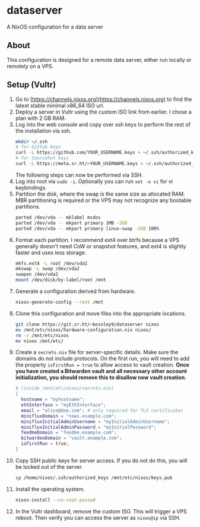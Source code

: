 # dataserver

A NixOS configuration for a data server

## About

This configuration is designed for a remote data server, either run locally or remotely on a VPS.

## Setup (Vultr)

1. Go to [https://channels.nixos.org](https://channels.nixos.org) to find the latest stable minimal x86_64 ISO url.
2. Deploy a server in Vultr using the custom ISO link from earlier. I chose a plan with 2 GB RAM.
3. Log into the web console and copy over ssh keys to perform the rest of the installation via ssh.
    ```sh
    mkdir ~/.ssh
    # for Github keys
    curl -L https://github.com/YOUR_USERNAME.keys > ~/.ssh/authorized_keys
    # for Sourcehut keys
    curl -L https://meta.sr.ht/~YOUR_USERNAME.keys > ~/.ssh/authorized_keys
    ```
    The following steps can now be performed via SSH.
4. Log into root via `sudo -i`. Optionally you can run `set -o vi` for vi keybindings.
5. Partition the disk, where the swap is the same size as allocated RAM. MBR partitioning is required or the VPS may not recognize any bootable partitions.
    ```sh
    parted /dev/vda -- mklabel msdos
    parted /dev/vda -- mkpart primary 1MB -2GB
    parted /dev/vda -- mkpart primary linux-swap -2GB 100%
    ```
6. Format each partition. I recommend ext4 over btrfs because a VPS generally doesn't need CoW or snapshot features, and ext4 is slightly faster and uses less storage.
    ```sh
    mkfs.ext4 -L root /dev/vda1
    mkswap -L swap /dev/vda2
    swapon /dev/vda2
    mount /dev/disk/by-label/root /mnt
    ```
7. Generate a configuration derived from hardware.
    ```sh
    nixos-generate-config --root /mnt
    ```
8. Clone this configuration and move files into the appropriate locations.
    ```sh
    git clone https://git.sr.ht/~bossley9/dataserver nixos
    mv /mnt/etc/nixos/hardware-configuration.nix nixos/
    rm -r /mnt/etc/nixos
    mv nixos /mnt/etc/
    ```
9. Create a `secrets.nix` file for server-specific details. Make sure the domains do not include protocols. On the first run, you will need to add the property `isFirstRun = true` to allow access to vault creation. **Once you have created a Bitwarden vault and all necessary other account initialization, you should remove this to disallow new vault creation.**
    ```nix
    # (inside /mnt/etc/nixos/secrets.nix)
    {
      hostname = "myhostname";
      ethInterface = "myEthInterface";
      email = "alice@doe.com"; # only required for TLS certificates
      minifluxDomain = "news.example.com";
      minifluxInitialAdminUsername = "myInitialAdminUsername";
      minifluxInitialAdminPassword = "myInitialPassword";
      feedmeDomain = "feedme.example.com";
      bitwardenDomain = "vault.example.com";
      isFirstRun = true;
    }
    ```
10. Copy SSH public keys for server access. If you do not do this, you will be locked out of the server.
    ```sh
    cp /home/nixos/.ssh/authorized_keys /mnt/etc/nixos/keys.pub
    ```
11. Install the operating system.
    ```sh
    nixos-install --no-root-passwd
    ```
12. In the Vultr dashboard, remove the custom ISO. This will trigger a VPS reboot. Then verify you can access the server as `nixos@ip` via SSH.
